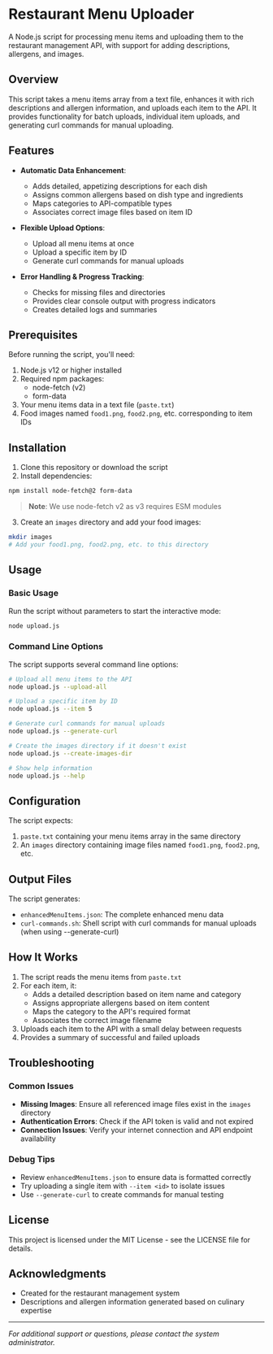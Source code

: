 # Restaurant Menu Uploader

A Node.js script for processing menu items and uploading them to the restaurant management API, with support for adding descriptions, allergens, and images.

## Overview

This script takes a menu items array from a text file, enhances it with rich descriptions and allergen information, and uploads each item to the API. It provides functionality for batch uploads, individual item uploads, and generating curl commands for manual uploading.

## Features

- **Automatic Data Enhancement**:
  - Adds detailed, appetizing descriptions for each dish
  - Assigns common allergens based on dish type and ingredients
  - Maps categories to API-compatible types
  - Associates correct image files based on item ID

- **Flexible Upload Options**:
  - Upload all menu items at once
  - Upload a specific item by ID
  - Generate curl commands for manual uploads

- **Error Handling & Progress Tracking**:
  - Checks for missing files and directories
  - Provides clear console output with progress indicators
  - Creates detailed logs and summaries

## Prerequisites

Before running the script, you'll need:

1. Node.js v12 or higher installed
2. Required npm packages:
   - node-fetch (v2)
   - form-data
3. Your menu items data in a text file (`paste.txt`)
4. Food images named `food1.png`, `food2.png`, etc. corresponding to item IDs

## Installation

1. Clone this repository or download the script
2. Install dependencies:

```bash
npm install node-fetch@2 form-data
```

> **Note**: We use node-fetch v2 as v3 requires ESM modules

3. Create an `images` directory and add your food images:

```bash
mkdir images
# Add your food1.png, food2.png, etc. to this directory
```

## Usage

### Basic Usage

Run the script without parameters to start the interactive mode:

```bash
node upload.js
```

### Command Line Options

The script supports several command line options:

```bash
# Upload all menu items to the API
node upload.js --upload-all

# Upload a specific item by ID
node upload.js --item 5

# Generate curl commands for manual uploads
node upload.js --generate-curl

# Create the images directory if it doesn't exist
node upload.js --create-images-dir

# Show help information
node upload.js --help
```

## Configuration

The script expects:

1. `paste.txt` containing your menu items array in the same directory
2. An `images` directory containing image files named `food1.png`, `food2.png`, etc.

## Output Files

The script generates:

- `enhancedMenuItems.json`: The complete enhanced menu data
- `curl-commands.sh`: Shell script with curl commands for manual uploads (when using --generate-curl)

## How It Works

1. The script reads the menu items from `paste.txt`
2. For each item, it:
   - Adds a detailed description based on item name and category
   - Assigns appropriate allergens based on item content
   - Maps the category to the API's required format
   - Associates the correct image filename
3. Uploads each item to the API with a small delay between requests
4. Provides a summary of successful and failed uploads

## Troubleshooting

### Common Issues

- **Missing Images**: Ensure all referenced image files exist in the `images` directory
- **Authentication Errors**: Check if the API token is valid and not expired
- **Connection Issues**: Verify your internet connection and API endpoint availability

### Debug Tips

- Review `enhancedMenuItems.json` to ensure data is formatted correctly
- Try uploading a single item with `--item <id>` to isolate issues
- Use `--generate-curl` to create commands for manual testing

## License

This project is licensed under the MIT License - see the LICENSE file for details.

## Acknowledgments

- Created for the restaurant management system
- Descriptions and allergen information generated based on culinary expertise

---

*For additional support or questions, please contact the system administrator.*